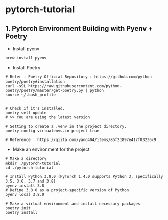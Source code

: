# pytorch-tutorial

## 1. Pytorch Environment Building with Pyenv + Poetry

- Install pyenv
```
brew install pyenv
```
- Install Poetry
```
# Refer : Poetry Official Repository : https://github.com/python-poetry/poetry#installation
curl -sSL https://raw.githubusercontent.com/python-poetry/poetry/master/get-poetry.py | python
source ~/.bash_profile


# Check if it's installed.
poetry self update
# >> You are using the latest version

# Setting to create a .venv in the project directory.
poetry config virtualenvs.in-project true

# Reference : https://qiita.com/yano404/items/85f21897e417f03236c9
```

- Make an environment for the project
```
# Make a directory
mkdir ./pytorch-tutorial
cd ./pytorch-tutorial

# Install Python 3.8.0 (PyTorch 1.4.0 supports Python 3, specifically 3.5, 3.6, 3.7 and 3.8)
pyenv install 3.8
# Define 3.8.0 as a project-specific version of Python
pyenv local 3.8.0

# Make a virtual environment and install necessary packages
poetry init
poetry install
```



